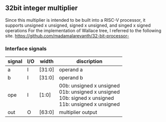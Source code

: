 ## 32bit integer multiplier

Since this multiplier is intended to be built into a RISC-V processor, 
it supports unsigned x unsigned, signed x unsigned, and singed x signed 
operations
For the implementation of Wallace tree, I referred to the following site.
https://github.com/madamalarevanth/32-bit-processor-

### Interface signals


signal|I/O|width|discription
---|---|---|---
a|I|[31:0]|operand a
b|I|[31:0]|operand b
ope|I|[1:0]|00b: unsigned x unsigned <br>01b: unsigned x unsigned <br>10b: signed x unsigned <br>11b: unsigned x unsigned|
out|O|[63:0]|multiplier output

